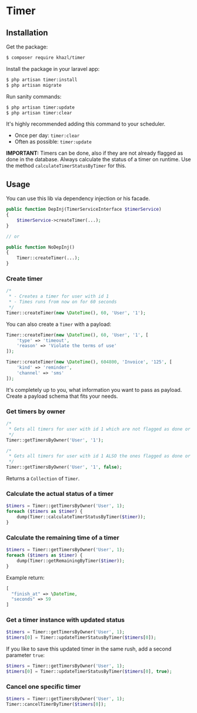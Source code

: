 # Timer

## Installation

Get the package:
```bash
$ composer require khazl/timer
```

Install the package in your laravel app:
```bash
$ php artisan timer:install
$ php artisan migrate
```

Run sanity commands:
```bash
$ php artisan timer:update
$ php artisan timer:clear
```
It's highly recommended adding this command to your scheduler.  
- Once per day: `timer:clear`
- Often as possible: `timer:update`  

**IMPORTANT:** Timers can be done, also if they are not already flagged as done in the database.
Always calculate the status of a timer on runtime. Use the method `calculateTimerStatusByTimer` for this.

## Usage

You can use this lib via dependency injection or his facade.

```php
public function DepInj(TimerServiceInterface $timerService)
{
    $timerService->createTimer(...);
}

// or

public function NoDepInj()
{
    Timer::createTimer(...);
}
```

### Create timer

```php
/*
 * - Creates a timer for user with id 1
 * - Times runs from now on for 60 seconds
 */
Timer::createTimer(new \DateTime(), 60, 'User', '1');
```

You can also create a `Timer` with a payload:
```php
Timer::createTimer(new \DateTime(), 60, 'User', '1', [
    'type' => 'timeout',
    'reason' => 'Violate the terms of use'
]);

Timer::createTimer(new \DateTime(), 604800, 'Invoice', '125', [
    'kind' => 'reminder',
    'channel' => 'sms'
]);
```
It's completely up to you, what information you want to pass as payload.  
Create a payload schema that fits your needs.

### Get timers by owner

```php
/*
 * Gets all timers for user with id 1 which are not flagged as done or canceled
 */
Timer::getTimersByOwner('User', '1');

/*
 * Gets all timers for user with id 1 ALSO the ones flagged as done or canceled
 */
Timer::getTimersByOwner('User', '1', false);
```

Returns a `Collection` of `Timer`.

### Calculate the actual status of a timer

```php
$timers = Timer::getTimersByOwner('User', 1);
foreach ($timers as $timer) {
    dump(Timer::calculateTimerStatusByTimer($timer));
}
```

### Calculate the remaining time of a timer

```php
$timers = Timer::getTimersByOwner('User', 1);
foreach ($timers as $timer) {
    dump(Timer::getRemainingByTimer($timer));
}
```

Example return: 
```php
[
  "finish_at" => \DateTime,
  "seconds" => 59
]
```

### Get a timer instance with updated status

```php
$timers = Timer::getTimersByOwner('User', 1);
$timers[0] = Timer::updateTimerStatusByTimer($timers[0]);
```

If you like to save this updated timer in the same rush, add a second parameter `true`:
```php
$timers = Timer::getTimersByOwner('User', 1);
$timers[0] = Timer::updateTimerStatusByTimer($timers[0], true);
```

### Cancel one specific timer

```php
$timers = Timer::getTimersByOwner('User', 1);
Timer::cancelTimerByTimer($timers[0]);
```
